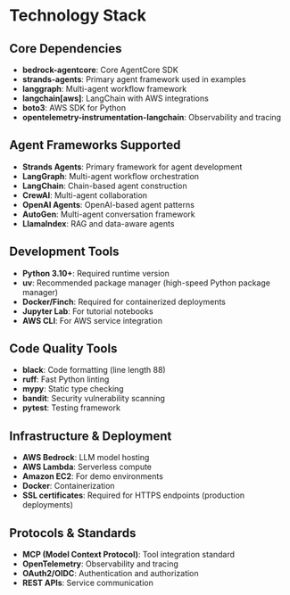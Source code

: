 # Technology Stack

## Core Dependencies
- **bedrock-agentcore**: Core AgentCore SDK
- **strands-agents**: Primary agent framework used in examples
- **langgraph**: Multi-agent workflow framework
- **langchain[aws]**: LangChain with AWS integrations
- **boto3**: AWS SDK for Python
- **opentelemetry-instrumentation-langchain**: Observability and tracing

## Agent Frameworks Supported
- **Strands Agents**: Primary framework for agent development
- **LangGraph**: Multi-agent workflow orchestration
- **LangChain**: Chain-based agent construction
- **CrewAI**: Multi-agent collaboration
- **OpenAI Agents**: OpenAI-based agent patterns
- **AutoGen**: Multi-agent conversation framework
- **LlamaIndex**: RAG and data-aware agents

## Development Tools
- **Python 3.10+**: Required runtime version
- **uv**: Recommended package manager (high-speed Python package manager)
- **Docker/Finch**: Required for containerized deployments
- **Jupyter Lab**: For tutorial notebooks
- **AWS CLI**: For AWS service integration

## Code Quality Tools
- **black**: Code formatting (line length 88)
- **ruff**: Fast Python linting
- **mypy**: Static type checking  
- **bandit**: Security vulnerability scanning
- **pytest**: Testing framework

## Infrastructure & Deployment
- **AWS Bedrock**: LLM model hosting
- **AWS Lambda**: Serverless compute
- **Amazon EC2**: For demo environments
- **Docker**: Containerization
- **SSL certificates**: Required for HTTPS endpoints (production deployments)

## Protocols & Standards
- **MCP (Model Context Protocol)**: Tool integration standard
- **OpenTelemetry**: Observability and tracing
- **OAuth2/OIDC**: Authentication and authorization
- **REST APIs**: Service communication